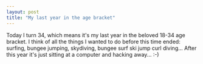 ```yaml
---
layout: post
title: "My last year in the age bracket"
---
```




Today I turn 34, which means it's my last year in the beloved 18-34 age bracket. I think of all the things I wanted to do before this time ended: surfing, bungee jumping, skydiving, bungee surf ski jump curl diving... After this year it's just sitting at a computer and hacking away... :-)


